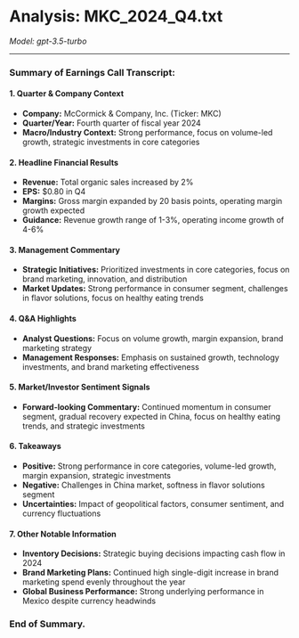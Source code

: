 # Analysis: MKC_2024_Q4.txt

*Model: gpt-3.5-turbo*

---

### Summary of Earnings Call Transcript:

#### 1. **Quarter & Company Context**
- **Company:** McCormick & Company, Inc. (Ticker: MKC)
- **Quarter/Year:** Fourth quarter of fiscal year 2024
- **Macro/Industry Context:** Strong performance, focus on volume-led growth, strategic investments in core categories

#### 2. **Headline Financial Results**
- **Revenue:** Total organic sales increased by 2%
- **EPS:** $0.80 in Q4
- **Margins:** Gross margin expanded by 20 basis points, operating margin growth expected
- **Guidance:** Revenue growth range of 1-3%, operating income growth of 4-6%

#### 3. **Management Commentary**
- **Strategic Initiatives:** Prioritized investments in core categories, focus on brand marketing, innovation, and distribution
- **Market Updates:** Strong performance in consumer segment, challenges in flavor solutions, focus on healthy eating trends

#### 4. **Q&A Highlights**
- **Analyst Questions:** Focus on volume growth, margin expansion, brand marketing strategy
- **Management Responses:** Emphasis on sustained growth, technology investments, and brand marketing effectiveness

#### 5. **Market/Investor Sentiment Signals**
- **Forward-looking Commentary:** Continued momentum in consumer segment, gradual recovery expected in China, focus on healthy eating trends, and strategic investments

#### 6. **Takeaways**
- **Positive:** Strong performance in core categories, volume-led growth, margin expansion, strategic investments
- **Negative:** Challenges in China market, softness in flavor solutions segment
- **Uncertainties:** Impact of geopolitical factors, consumer sentiment, and currency fluctuations

#### 7. **Other Notable Information**
- **Inventory Decisions:** Strategic buying decisions impacting cash flow in 2024
- **Brand Marketing Plans:** Continued high single-digit increase in brand marketing spend evenly throughout the year
- **Global Business Performance:** Strong underlying performance in Mexico despite currency headwinds

### End of Summary.